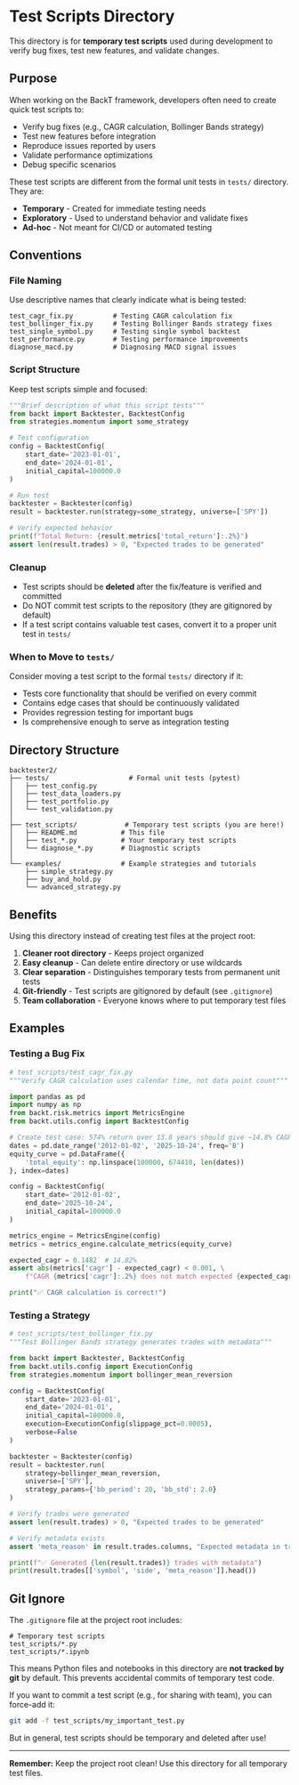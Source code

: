 # Test Scripts Directory

This directory is for **temporary test scripts** used during development to verify bug fixes, test new features, and validate changes.

## Purpose

When working on the BackT framework, developers often need to create quick test scripts to:
- Verify bug fixes (e.g., CAGR calculation, Bollinger Bands strategy)
- Test new features before integration
- Reproduce issues reported by users
- Validate performance optimizations
- Debug specific scenarios

These test scripts are different from the formal unit tests in `tests/` directory. They are:
- **Temporary** - Created for immediate testing needs
- **Exploratory** - Used to understand behavior and validate fixes
- **Ad-hoc** - Not meant for CI/CD or automated testing

## Conventions

### File Naming
Use descriptive names that clearly indicate what is being tested:
```
test_cagr_fix.py          # Testing CAGR calculation fix
test_bollinger_fix.py     # Testing Bollinger Bands strategy fixes
test_single_symbol.py     # Testing single symbol backtest
test_performance.py       # Testing performance improvements
diagnose_macd.py          # Diagnosing MACD signal issues
```

### Script Structure
Keep test scripts simple and focused:
```python
"""Brief description of what this script tests"""
from backt import Backtester, BacktestConfig
from strategies.momentum import some_strategy

# Test configuration
config = BacktestConfig(
    start_date='2023-01-01',
    end_date='2024-01-01',
    initial_capital=100000.0
)

# Run test
backtester = Backtester(config)
result = backtester.run(strategy=some_strategy, universe=['SPY'])

# Verify expected behavior
print(f"Total Return: {result.metrics['total_return']:.2%}")
assert len(result.trades) > 0, "Expected trades to be generated"
```

### Cleanup
- Test scripts should be **deleted** after the fix/feature is verified and committed
- Do NOT commit test scripts to the repository (they are gitignored by default)
- If a test script contains valuable test cases, convert it to a proper unit test in `tests/`

### When to Move to `tests/`
Consider moving a test script to the formal `tests/` directory if it:
- Tests core functionality that should be verified on every commit
- Contains edge cases that should be continuously validated
- Provides regression testing for important bugs
- Is comprehensive enough to serve as integration testing

## Directory Structure

```
backtester2/
├── tests/                    # Formal unit tests (pytest)
│   ├── test_config.py
│   ├── test_data_loaders.py
│   ├── test_portfolio.py
│   └── test_validation.py
│
├── test_scripts/            # Temporary test scripts (you are here!)
│   ├── README.md           # This file
│   ├── test_*.py           # Your temporary test scripts
│   └── diagnose_*.py       # Diagnostic scripts
│
└── examples/               # Example strategies and tutorials
    ├── simple_strategy.py
    ├── buy_and_hold.py
    └── advanced_strategy.py
```

## Benefits

Using this directory instead of creating test files at the project root:
1. **Cleaner root directory** - Keeps project organized
2. **Easy cleanup** - Can delete entire directory or use wildcards
3. **Clear separation** - Distinguishes temporary tests from permanent unit tests
4. **Git-friendly** - Test scripts are gitignored by default (see `.gitignore`)
5. **Team collaboration** - Everyone knows where to put temporary test files

## Examples

### Testing a Bug Fix
```python
# test_scripts/test_cagr_fix.py
"""Verify CAGR calculation uses calendar time, not data point count"""

import pandas as pd
import numpy as np
from backt.risk.metrics import MetricsEngine
from backt.utils.config import BacktestConfig

# Create test case: 574% return over 13.8 years should give ~14.8% CAGR
dates = pd.date_range('2012-01-02', '2025-10-24', freq='B')
equity_curve = pd.DataFrame({
    'total_equity': np.linspace(100000, 674410, len(dates))
}, index=dates)

config = BacktestConfig(
    start_date='2012-01-02',
    end_date='2025-10-24',
    initial_capital=100000.0
)

metrics_engine = MetricsEngine(config)
metrics = metrics_engine.calculate_metrics(equity_curve)

expected_cagr = 0.1482  # 14.82%
assert abs(metrics['cagr'] - expected_cagr) < 0.001, \
    f"CAGR {metrics['cagr']:.2%} does not match expected {expected_cagr:.2%}"

print("✅ CAGR calculation is correct!")
```

### Testing a Strategy
```python
# test_scripts/test_bollinger_fix.py
"""Test Bollinger Bands strategy generates trades with metadata"""

from backt import Backtester, BacktestConfig
from backt.utils.config import ExecutionConfig
from strategies.momentum import bollinger_mean_reversion

config = BacktestConfig(
    start_date='2023-01-01',
    end_date='2024-01-01',
    initial_capital=100000.0,
    execution=ExecutionConfig(slippage_pct=0.0005),
    verbose=False
)

backtester = Backtester(config)
result = backtester.run(
    strategy=bollinger_mean_reversion,
    universe=['SPY'],
    strategy_params={'bb_period': 20, 'bb_std': 2.0}
)

# Verify trades were generated
assert len(result.trades) > 0, "Expected trades to be generated"

# Verify metadata exists
assert 'meta_reason' in result.trades.columns, "Expected metadata in trades"

print(f"✅ Generated {len(result.trades)} trades with metadata")
print(result.trades[['symbol', 'side', 'meta_reason']].head())
```

## Git Ignore

The `.gitignore` file at the project root includes:
```
# Temporary test scripts
test_scripts/*.py
test_scripts/*.ipynb
```

This means Python files and notebooks in this directory are **not tracked by git** by default. This prevents accidental commits of temporary test code.

If you want to commit a test script (e.g., for sharing with team), you can force-add it:
```bash
git add -f test_scripts/my_important_test.py
```

But in general, test scripts should be temporary and deleted after use!

---

**Remember:** Keep the project root clean! Use this directory for all temporary test files.
